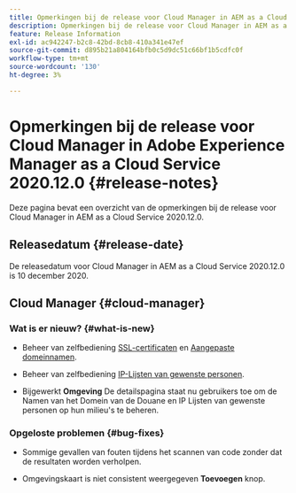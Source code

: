 ```yaml
---
title: Opmerkingen bij de release voor Cloud Manager in AEM as a Cloud Service versie 2020.12.0
description: Opmerkingen bij de release voor Cloud Manager in AEM as a Cloud Service versie 2020.12.0
feature: Release Information
exl-id: ac942247-b2c8-42bd-8cb8-410a341e47ef
source-git-commit: d895b21a804164bfb0c5d9dc51c66bf1b5cdfc0f
workflow-type: tm+mt
source-wordcount: '130'
ht-degree: 3%

---
```


# Opmerkingen bij de release voor Cloud Manager in Adobe Experience Manager as a Cloud Service 2020.12.0 {#release-notes}

Deze pagina bevat een overzicht van de opmerkingen bij de release voor Cloud Manager in AEM as a Cloud Service 2020.12.0.

## Releasedatum {#release-date}

De releasedatum voor Cloud Manager in AEM as a Cloud Service 2020.12.0 is 10 december 2020.

## Cloud Manager {#cloud-manager}

### Wat is er nieuw? {#what-is-new}

* Beheer van zelfbediening [SSL-certificaten](/help/implementing/cloud-manager/managing-ssl-certifications/introduction.md) en [Aangepaste domeinnamen](/help/implementing/cloud-manager/custom-domain-names/introduction.md).

* Beheer van zelfbediening [IP-Lijsten van gewenste personen](/help/implementing/cloud-manager/ip-allow-lists/introduction.md).

* Bijgewerkt **Omgeving** De detailspagina staat nu gebruikers toe om de Namen van het Domein van de Douane en IP Lijsten van gewenste personen op hun milieu&#39;s te beheren.


### Opgeloste problemen  {#bug-fixes}

* Sommige gevallen van fouten tijdens het scannen van code zonder dat de resultaten worden verholpen.

* Omgevingskaart is niet consistent weergegeven **Toevoegen** knop.
